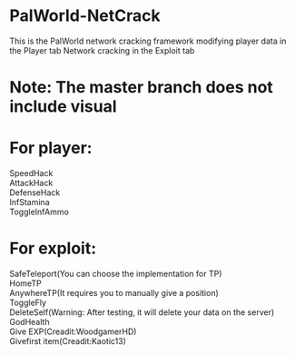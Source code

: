 # PalWorld-NetCrack
This is the PalWorld network cracking framework
modifying player data in the Player tab
Network cracking in the Exploit tab
# Note: The master branch does not include visual

# For player:
SpeedHack  
AttackHack  
DefenseHack  
InfStamina  
ToggleInfAmmo  

# For exploit:
SafeTeleport(You can choose the implementation for TP)  
HomeTP  
AnywhereTP(It requires you to manually give a position)  
ToggleFly  
DeleteSelf(Warning: After testing, it will delete your data on the server)  
GodHealth  
Give EXP<Num>(Creadit:WoodgamerHD)  
Give<Num>first item(Creadit:Kaotic13)  

